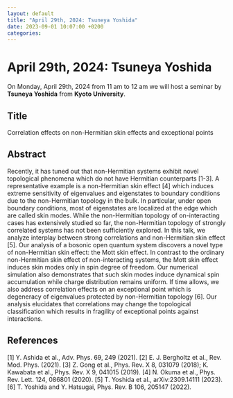 ```yaml
---
layout: default
title: "April 29th, 2024: Tsuneya Yoshida"
date: 2023-09-01 10:07:00 +0200
categories:
---
```


# April 29th, 2024: Tsuneya Yoshida

On Monday, April 29th, 2024 from 11 am to 12 am we will host a seminar by **Tsuneya Yoshida** from **Kyoto University**. 

## Title

Correlation effects on non-Hermitian skin effects and exceptional points

## Abstract 

Recently, it has tuned out that non-Hermitian systems exhibit novel topological phenomena which do not have Hermitian counterparts [1-3]. A representative example is a non-Hermitian skin effect [4] which induces extreme sensitivity of eigenvalues and eigenstates to boundary conditions due to the non-Hermitian topology in the bulk. In particular, under open boundary conditions, most of eigenstates are localized at the edge which are called skin modes. While the non-Hermitian topology of on-interacting cases has extensively studied so far, the non-Hermitian topology of strongly correlated systems has not been sufficiently explored.
 In this talk, we analyze interplay between strong correlations and non-Hermitian skin effect [5]. Our analysis of a bosonic open quantum system discovers a novel type of non-Hermitian skin effect: the Mott skin effect. In contrast to the ordinary non-Hermitian skin effect of non-interacting systems, the Mott skin effect induces skin modes only in spin degree of freedom. Our numerical simulation also demonstrates that such skin modes induce dynamical spin accumulation while charge distribution remains uniform.
 If time allows, we also address correlation effects on an exceptional point which is degeneracy of eigenvalues protected by non-Hermitian topology [6]. Our analysis elucidates that correlations may change the topological classification which results in fragility of exceptional points against interactions.


## References

[1] Y. Ashida et al., Adv. Phys. 69, 249 (2021).
[2] E. J. Bergholtz et al., Rev. Mod. Phys. (2021).
[3] Z. Gong et al., Phys. Rev. X 8, 031079 (2018); K. Kawabata et al., Phys. Rev. X 9, 041015 (2019).
[4] N. Okuma et al., Phys. Rev. Lett. 124, 086801 (2020).
[5] T. Yoshida et al., arXiv:2309.14111 (2023).
[6] T. Yoshida and Y. Hatsugai, Phys. Rev. B 106, 205147 (2022).



